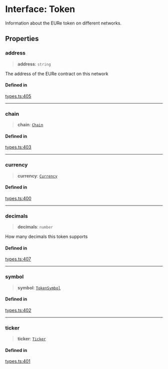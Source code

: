 # Interface: Token

Information about the EURe token on different networks.

## Properties

### address

> **address**: `string`

The address of the EURe contract on this network

#### Defined in

[types.ts:405](https://github.com/monerium/js-monorepo/blob/main/packages/sdk/src/types.ts#L405)

***

### chain

> **chain**: [`Chain`](/docs/packages/SDK/type-aliases/Chain.md)

#### Defined in

[types.ts:403](https://github.com/monerium/js-monorepo/blob/main/packages/sdk/src/types.ts#L403)

***

### currency

> **currency**: [`Currency`](/docs/packages/SDK/enumerations/Currency.md)

#### Defined in

[types.ts:400](https://github.com/monerium/js-monorepo/blob/main/packages/sdk/src/types.ts#L400)

***

### decimals

> **decimals**: `number`

How many decimals this token supports

#### Defined in

[types.ts:407](https://github.com/monerium/js-monorepo/blob/main/packages/sdk/src/types.ts#L407)

***

### symbol

> **symbol**: [`TokenSymbol`](/docs/packages/SDK/type-aliases/TokenSymbol.md)

#### Defined in

[types.ts:402](https://github.com/monerium/js-monorepo/blob/main/packages/sdk/src/types.ts#L402)

***

### ticker

> **ticker**: [`Ticker`](/docs/packages/SDK/type-aliases/Ticker.md)

#### Defined in

[types.ts:401](https://github.com/monerium/js-monorepo/blob/main/packages/sdk/src/types.ts#L401)
